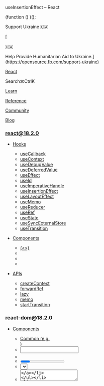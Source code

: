 useInsertionEffect – React

(function () )();

Support Ukraine 🇺🇦

[

🇺🇦

Help Provide Humanitarian Aid to Ukraine.](https://opensource.fb.com/support-ukraine)

[React](../../index.html)

Search⌘CtrlK

[Learn](../../learn.html)

[Reference](../react.html)

[Community](../../community.html)

[Blog](../../blog.html)

[](https://github.com/facebook/react/releases)

### react@18.2.0

*   [Hooks](../react.html "Hooks")
    
    *   [useCallback](useCallback.html "useCallback")
    *   [useContext](useContext.html "useContext")
    *   [useDebugValue](useDebugValue.html "useDebugValue")
    *   [useDeferredValue](useDeferredValue.html "useDeferredValue")
    *   [useEffect](useEffect.html "useEffect")
    *   [useId](useId.html "useId")
    *   [useImperativeHandle](useImperativeHandle.html "useImperativeHandle")
    *   [useInsertionEffect](useInsertionEffect.html "useInsertionEffect")
    *   [useLayoutEffect](useLayoutEffect.html "useLayoutEffect")
    *   [useMemo](useMemo.html "useMemo")
    *   [useReducer](useReducer.html "useReducer")
    *   [useRef](useRef.html "useRef")
    *   [useState](useState.html "useState")
    *   [useSyncExternalStore](useSyncExternalStore.html "useSyncExternalStore")
    *   [useTransition](useTransition.html "useTransition")
    
*   [Components](components.html "Components")
    
    *   [<Fragment> (<>)](Fragment.html "<Fragment> (<>)")
    *   [<Profiler>](Profiler.html "<Profiler>")
    *   [<StrictMode>](StrictMode.html "<StrictMode>")
    *   [<Suspense>](Suspense.html "<Suspense>")
    
*   [APIs](apis.html "APIs")
    
    *   [createContext](createContext.html "createContext")
    *   [forwardRef](forwardRef.html "forwardRef")
    *   [lazy](lazy.html "lazy")
    *   [memo](memo.html "memo")
    *   [startTransition](startTransition.html "startTransition")
    

### react-dom@18.2.0

*   [Components](../react-dom/components.html "Components")
    
    *   [Common (e.g. <div>)](../react-dom/components/common.html "Common (e.g. <div>)")
    *   [<input>](../react-dom/components/input.html "<input>")
    *   [<option>](../react-dom/components/option.html "<option>")
    *   [<progress>](../react-dom/components/progress.html "<progress>")
    *   [<select>](../react-dom/components/select.html "<select>")
    *   [<textarea>](../react-dom/components/textarea.html "<textarea>")
    
*   [APIs](../react-dom.html "APIs")
    
    *   [createPortal](../react-dom/createPortal.html "createPortal")
    *   [flushSync](../react-dom/flushSync.html "flushSync")
    *   [findDOMNode](../react-dom/findDOMNode.html "findDOMNode")
    *   [hydrate](../react-dom/hydrate.html "hydrate")
    *   [render](../react-dom/render.html "render")
    *   [unmountComponentAtNode](../react-dom/unmountComponentAtNode.html "unmountComponentAtNode")
    
*   [Client APIs](../react-dom/client.html "Client APIs")
    
    *   [createRoot](../react-dom/client/createRoot.html "createRoot")
    *   [hydrateRoot](../react-dom/client/hydrateRoot.html "hydrateRoot")
    
*   [Server APIs](../react-dom/server.html "Server APIs")
    
    *   [renderToNodeStream](../react-dom/server/renderToNodeStream.html "renderToNodeStream")
    *   [renderToPipeableStream](../react-dom/server/renderToPipeableStream.html "renderToPipeableStream")
    *   [renderToReadableStream](../react-dom/server/renderToReadableStream.html "renderToReadableStream")
    *   [renderToStaticMarkup](../react-dom/server/renderToStaticMarkup.html "renderToStaticMarkup")
    *   [renderToStaticNodeStream](../react-dom/server/renderToStaticNodeStream.html "renderToStaticNodeStream")
    *   [renderToString](../react-dom/server/renderToString.html "renderToString")
    

### Legacy APIs

*   [Legacy React APIs](legacy.html "Legacy React APIs")
    
    *   [Children](Children.html "Children")
    *   [cloneElement](cloneElement.html "cloneElement")
    *   [Component](Component.html "Component")
    *   [createElement](createElement.html "createElement")
    *   [createFactory](createFactory.html "createFactory")
    *   [createRef](createRef.html "createRef")
    *   [isValidElement](isValidElement.html "isValidElement")
    *   [PureComponent](PureComponent.html "PureComponent")
    

Is this page useful?

[API Reference](../react.html)

[Hooks](../react.html)

useInsertionEffect[](#undefined "Link for this heading")
========================================================

### Pitfall

`useInsertionEffect` is for CSS-in-JS library authors. Unless you are working on a CSS-in-JS library and need a place to inject the styles, you probably want [`useEffect`](useEffect.html) or [`useLayoutEffect`](useLayoutEffect.html) instead.

`useInsertionEffect` is a version of [`useEffect`](useEffect.html) that fires before any DOM mutations.

    useInsertionEffect(setup, dependencies?)

*   [Reference](#reference)
    *   [`useInsertionEffect(setup, dependencies?)`](#useinsertioneffect)
*   [Usage](#usage)
    *   [Injecting dynamic styles from CSS-in-JS libraries](#injecting-dynamic-styles-from-css-in-js-libraries)

* * *

Reference[](#reference "Link for Reference ")
---------------------------------------------

### `useInsertionEffect(setup, dependencies?)`[](#useinsertioneffect "Link for this heading")

Call `useInsertionEffect` to insert the styles before any DOM mutations:

    import 

[See more examples below.](#usage)

#### Parameters[](#parameters "Link for Parameters ")

*   `setup`: The function with your Effect’s logic. Your setup function may also optionally return a _cleanup_ function. Before your component is added to the DOM, React will run your setup function. After every re-render with changed dependencies, React will first run the cleanup function (if you provided it) with the old values, and then run your setup function with the new values. Before your component is removed from the DOM, React will run your cleanup function.
    
*   **optional** `dependencies`: The list of all reactive values referenced inside of the `setup` code. Reactive values include props, state, and all the variables and functions declared directly inside your component body. If your linter is [configured for React](../../learn/editor-setup.html#linting), it will verify that every reactive value is correctly specified as a dependency. The list of dependencies must have a constant number of items and be written inline like `[dep1, dep2, dep3]`. React will compare each dependency with its previous value using the [`Object.is`](https://developer.mozilla.org/en-US/docs/Web/JavaScript/Reference/Global_Objects/Object/is) comparison algorithm. If you don’t specify the dependencies at all, your Effect will re-run after every re-render of the component.
    

#### Returns[](#returns "Link for Returns ")

`useInsertionEffect` returns `undefined`.

#### Caveats[](#caveats "Link for Caveats ")

*   Effects only run on the client. They don’t run during server rendering.
*   You can’t update state from inside `useInsertionEffect`.
*   By the time `useInsertionEffect` runs, refs are not attached yet, and DOM is not yet updated.

* * *

Usage[](#usage "Link for Usage ")
---------------------------------

### Injecting dynamic styles from CSS-in-JS libraries[](#injecting-dynamic-styles-from-css-in-js-libraries "Link for Injecting dynamic styles from CSS-in-JS libraries ")

Traditionally, you would style React components using plain CSS.

    // In your JS file:<button className="success" />// In your CSS file:.success 

Some teams prefer to author styles directly in JavaScript code instead of writing CSS files. This usually requires using a CSS-in-JS library or a tool. There are three common approaches to CSS-in-JS:

1.  Static extraction to CSS files with a compiler
2.  Inline styles, e.g. `<div style=>`
3.  Runtime injection of `<style>` tags

If you use CSS-in-JS, we recommend a combination of the first two approaches (CSS files for static styles, inline styles for dynamic styles). **We don’t recommend runtime `<style>` tag injection for two reasons:**

1.  Runtime injection forces the browser to recalculate the styles a lot more often.
2.  Runtime injection can be very slow if it happens at the wrong time in the React lifecycle.

The first problem is not solvable, but `useInsertionEffect` helps you solve the second problem.

Call `useInsertionEffect` to insert the styles before any DOM mutations:

    // Inside your CSS-in-JS librarylet isInserted = new Set();function useCSS(rule) 

Similarly to `useEffect`, `useInsertionEffect` does not run on the server. If you need to collect which CSS rules have been used on the server, you can do it during rendering:

    let collectedRulesSet = new Set();function useCSS(rule) 

[Read more about upgrading CSS-in-JS libraries with runtime injection to `useInsertionEffect`.](https://github.com/reactwg/react-18/discussions/110)

##### Deep Dive

#### How is this better than injecting styles during rendering or useLayoutEffect?[](#how-is-this-better-than-injecting-styles-during-rendering-or-uselayouteffect "Link for How is this better than injecting styles during rendering or useLayoutEffect? ")

Show Details

If you insert styles during rendering and React is processing a [non-blocking update,](useTransition.html#marking-a-state-update-as-a-non-blocking-transition) the browser will recalculate the styles every single frame while rendering a component tree, which can be **extremely slow.**

`useInsertionEffect` is better than inserting styles during [`useLayoutEffect`](useLayoutEffect.html) or [`useEffect`](useEffect.html) because it ensures that by the time other Effects run in your components, the `<style>` tags have already been inserted. Otherwise, layout calculations in regular Effects would be wrong due to outdated styles.

[PrevioususeImperativeHandle](useImperativeHandle.html)[NextuseLayoutEffect](useLayoutEffect.html)

* * *

How do you like these docs?

[Take our survey!](https://www.surveymonkey.co.uk/r/PYRPF3X)

* * *

[

](https://opensource.fb.com/)

©2023

[Learn React](../../learn.html)

[Quick Start](../../learn.html)

[Installation](../../learn/installation.html)

[Describing the UI](../../learn/describing-the-ui.html)

[Adding Interactivity](../../learn/adding-interactivity.html)

[Managing State](../../learn/managing-state.html)

[Escape Hatches](../../learn/escape-hatches.html)

[API Reference](../react.html)

[React APIs](../react.html)

[React DOM APIs](../react-dom.html)

[Community](../../community.html)

[Code of Conduct](https://github.com/facebook/react/blob/main/CODE_OF_CONDUCT.md)

[Meet the Team](../../community/team.html)

[Docs Contributors](../../community/docs-contributors.html)

[Acknowledgements](../../community/acknowledgements.html)

More

[Blog](../../blog.html)

[React Native](https://reactnative.dev/)

[Privacy](https://opensource.facebook.com/legal/privacy)

[Terms](https://opensource.fb.com/legal/terms/)

[](https://www.facebook.com/react)[](https://twitter.com/reactjs)[](https://github.com/facebook/react)

On this page
------------

*   [Overview](#)
*   [Reference](#reference)
*   [`useInsertionEffect(setup, dependencies?)`](#useinsertioneffect)
*   [Usage](#usage)
*   [Injecting dynamic styles from CSS-in-JS libraries](#injecting-dynamic-styles-from-css-in-js-libraries)

